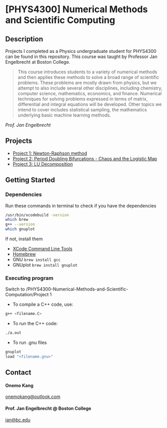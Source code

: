 # [PHYS4300] Numerical Methods and Scientific Computing

## Description
Projects I completed as a Physics undergraduate student for PHYS4300 can be found in this repository. 
This course was taught by Professor Jan Engelbrecht at Boston College. 


>This course introduces students to a variety of numerical methods and then applies these methods to solve a broad range of scientific problems. These problems are mostly drawn from physics, but we attempt to also include several other disciplines, including chemistry, computer science, mathematics, economics, and finance. Numerical techniques for solving problems expressed in terms of matrix, differential and integral equations will be developed. Other topics we intend to cover includes statistical sampling, the mathematics underlying basic machine learning methods.

*Prof. Jan Engelbrecht*

## Projects
* [Project 1: Newton-Raphson method](./Project%201)
* [Project 2: Period Doubling Bifurcations - Chaos and the Logistic Map](./Project%202)
* [Project 3: LU Decomposition](./Project%203)

## Getting Started

### Dependencies
Run these commands in terminal to check if you have the dependencies 
```sh
/usr/bin/xcodebuild -version 
which brew
g++ --version
which gnuplot
```
If not, install them
* [XCode Command Line Tools](https://apps.apple.com/us/app/xcode/id497799835?mt=12)
* [Homebrew](https://brew.sh/index.html)
* GNU ```brew install gcc```
* GNUplot ```brew install gnuplot```

### Executing program
Switch to /PHYS4300-Numerical-Methods-and-Scientific-Computation/Project 1

* To compile a C++ code, use:
```sh
g++ <filename.C>
```
* To run the C++ code:
```sh
./a.out
```
* To run .gnu files
```sh
gnuplot
load "<filename.gnu>"
````

## Contact

#### Onemo Kang 
onemokang@outlook.com

#### Prof. Jan Engelbrecht @ Boston College
jan@bc.edu
